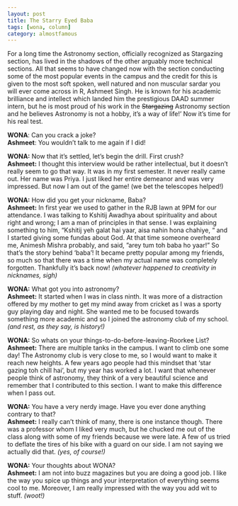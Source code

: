 ```yaml
---
layout: post
title: The Starry Eyed Baba
tags: [wona, column]
category: almostfamous 
---
```


For a long time the Astronomy section, officially recognized as Stargazing section, has lived in the shadows of the other arguably more technical sections. All that seems to have changed now with the section conducting some of the most popular events in the campus and the credit for this is given to the most soft spoken, well natured and non muscular sardar you will ever come across in R, Ashmeet Singh. He is known for his academic brilliance and intellect which landed him
the prestigious DAAD summer intern, but he is most proud of his work in the ~~Stargazing~~ Astronomy section and he believes Astronomy is not a hobby, it’s a way of life!’ Now it’s time for his real test.

**WONA**: Can you crack a joke?  
**Ashmeet**: You wouldn’t talk to me again if I did!

**WONA:**  Now that it’s settled, let’s begin the drill. First crush?  
**Ashmeet:**  I thought this interview would be rather intellectual, but it doesn’t really seem to go that way. It was in my first semester. It never really came out. Her name was Priya. I just liked her entire demeanor and was very impressed. But now I am out of the game!
(we bet the telescopes helped!)

**WONA:** How did you get your nickname, Baba?  
**Ashmeet:** In first year we used to gather in the RJB lawn at 9PM for our attendance. I was talking to Kshitij Awadhya about spirituality and about right and wrong; I am a man of principles in that sense. I was explaining something to him, “Kshitij yeh galat hai yaar, aisa nahin hona chahiye, “ and I started giving some fundas about God. At that time someone overheard me, Animesh Mishra probably, and said, ”arey tum toh baba ho yaar!” So that’s the story behind ‘baba’! It became pretty
popular among my friends, so much so that there was a time when my actual name was completely forgotten. Thankfully it’s back now!
_(whatever happened to creativity in nicknames, sigh)_


**WONA:** What got you into astronomy?  
**Ashmeet:** It started when I was in class ninth. It was more of a  distraction offered by my mother to get my mind away from cricket as I was a sporty guy playing day and night. She wanted me to be focused towards something more academic and so I joined the astronomy club of my school.
_(and rest, as they say, is history!)_


**WONA:** So whats on your things-to-do-before-leaving-Roorkee List?  
**Ashmeet:** There are multiple tanks in the campus. I want to climb one some day! The Astronomy club is very close to me, so I would want to make it reach new heights. A few years ago people had this mindset that ‘star gazing toh chill hai’, but my year has worked a lot. I want that whenever people think of astronomy, they think of a very beautiful science and remember that I  contributed to this section. I want to make this difference when I pass out.

 
**WONA:** You have a very nerdy image. Have you ever done anything contrary to that?  
**Ashmeet:** I really can’t think of many, there is one instance though. There was a professor whom I liked very much, but he chucked me out of the class along with some of my friends because we were late. A few of us tried to deflate the tires of his bike with a guard on our side. I am not saying we actually did that.
  _(yes, of course!)_

  
**WONA:** Your thoughts about WONA?  
**Ashmeet:**  I am not into buzz magazines but you are doing a good job. I like the way you spice up things and your interpretation of everything seems cool to me. Moreover, I am really impressed with the way you add wit to stuff.  _(woot!)_

